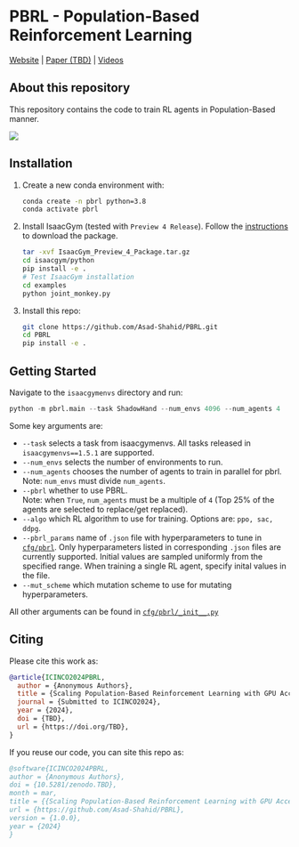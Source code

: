 # PBRL - Population-Based Reinforcement Learning
[Website](https://sites.google.com/view/pbrl) | [Paper (TBD)](https://drive.google.com/file/d/14q2x1IWzZCHZ_cnEgf1goXk-XWB4ju7W/view) | [Videos](https://drive.google.com/file/d/14q2x1IWzZCHZ_cnEgf1goXk-XWB4ju7W/view)

## About this repository

This repository contains the code to train RL agents in Population-Based manner.

![](pbrl-policy.gif)

## Installation

1. Create a new conda environment with:

    ```sh
    conda create -n pbrl python=3.8
    conda activate pbrl
    ```

2. Install IsaacGym (tested with `Preview 4 Release`). Follow the [instructions](https://developer.nvidia.com/isaac-gym) to download the package.

    ```sh
    tar -xvf IsaacGym_Preview_4_Package.tar.gz
    cd isaacgym/python
    pip install -e .
    # Test IsaacGym installation
    cd examples
    python joint_monkey.py
    ```

3. Install this repo:

    ```sh
    git clone https://github.com/Asad-Shahid/PBRL.git
    cd PBRL 
    pip install -e .
    ```

## Getting Started

Navigate to the `isaacgymenvs` directory and run:

```python
python -m pbrl.main --task ShadowHand --num_envs 4096 --num_agents 4
```

Some key arguments are:

- `--task` selects a task from isaacgymenvs. All tasks released in `isaacgymenvs==1.5.1` are supported.
- `--num_envs` selects the number of environments to run.
- `--num_agents` chooses the number of agents to train in parallel for pbrl. Note: `num_envs` must divide `num_agents`.
- `--pbrl` whether to use PBRL.\
 Note: when `True`, `num_agents` must be a multiple of `4` (Top 25% of the agents are selected to replace/get replaced).
- `--algo` which RL algorithm to use for training. Options are: `ppo, sac, ddpg`.
- `--pbrl_params` name of `.json` file with hyperparameters to tune in [`cfg/pbrl`](./isaacgymenvs/cfg/pbrl). Only hyperparameters listed in corresponding `.json` files are currently supported. Initial values are sampled uniformly from the specified range. When training a single RL agent, specify inital values in the file.
- `--mut_scheme` which mutation scheme to use for mutating hyperparameters.

All other arguments can be found in [`cfg/pbrl/_init__.py`](./isaacgymenvs/cfg/pbrl/__init__.py)

## Citing

Please cite this work as:

```bibtex
@article{ICINCO2024PBRL,
  author = {Anonymous Authors},
  title = {Scaling Population-Based Reinforcement Learning with GPU Accelerated Simulation},
  journal = {Submitted to ICINCO2024},
  year = {2024},
  doi = {TBD},
  url = {https://doi.org/TBD},
}
```

If you reuse our code, you can site this repo as:

```bibtex
@software{ICINCO2024PBRL,
author = {Anonymous Authors},
doi = {10.5281/zenodo.TBD},
month = mar,
title = {{Scaling Population-Based Reinforcement Learning with GPU Accelerated Simulation}},
url = {https://github.com/Asad-Shahid/PBRL},
version = {1.0.0},
year = {2024}
}
```
